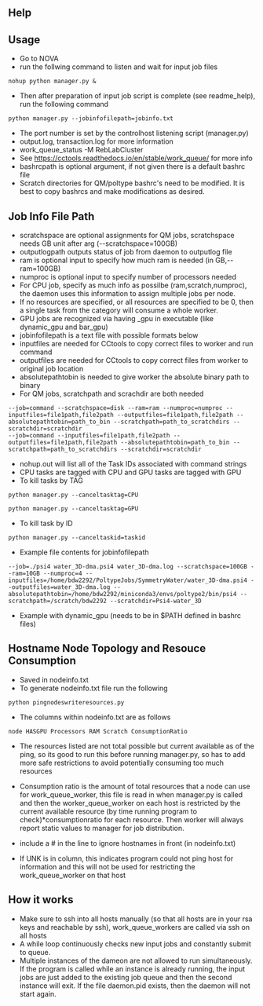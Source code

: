## Help

## Usage
* Go to NOVA
* run the follwing command to listen and wait for input job files
```
nohup python manager.py &
```
* Then after preparation of input job script is complete (see readme_help), run the following command
```
python manager.py --jobinfofilepath=jobinfo.txt
```
* The port number is set by the controlhost listening script (manager.py)
* output.log, transaction.log for more information
* work_queue_status -M RebLabCluster
* See https://cctools.readthedocs.io/en/stable/work_queue/ for more info
* bashrcpath is optional argument, if not given there is a default bashrc file 
* Scratch directories for QM/poltype bashrc's need to be modified. It is best to copy bashrcs and make modifications as desired.


## Job Info File Path
* scratchspace are optional assignments for QM jobs, scratchspace needs GB unit after arg (--scratchspace=100GB)
* outputlogpath outputs status of job from daemon to outputlog file 
* ram is optional input to specify how much ram is needed (in GB,--ram=100GB)
* numproc is optional input to specify number of processors needed
* For CPU job, specify as much info as possilbe (ram,scratch,numproc), the daemon uses this information to assign multiple jobs per node.
* If no resources are specified, or all resources are specified to be 0, then a single task from the category will consume a whole worker. 
* GPU jobs are recognized via having _gpu in executable (like dynamic_gpu and bar_gpu)
* jobinfofilepath is a text file with possible formats below
* inputfiles are needed for CCtools to copy correct files to worker and run command
* outputfiles are needed for CCtools to copy correct files from worker to original job location
* absolutepathtobin is needed to give worker the absolute binary path to binary
* For QM jobs, scratchpath and scrachdir are both needed
```
--job=command --scratchspace=disk --ram=ram --numproc=numproc --inputfiles=file1path,file2path --outputfiles=file1path,file2path --absolutepathtobin=path_to_bin --scratchpath=path_to_scratchdirs --scratchdir=scratchdir
--job=command --inputfiles=file1path,file2path --outputfiles=file1path,file2path --absolutepathtobin=path_to_bin --scratchpath=path_to_scratchdirs --scratchdir=scratchdir

```
* nohup.out will list all of the Task IDs associated with command strings
* CPU tasks are tagged with CPU and GPU tasks are tagged with GPU
* To kill tasks by TAG
```
python manager.py --canceltasktag=CPU
```

```
python manager.py --canceltasktag=GPU
```

* To kill task by ID
```
python manager.py --canceltaskid=taskid
```


* Example file contents for jobinfofilepath
```
--job=./psi4 water_3D-dma.psi4 water_3D-dma.log --scratchspace=100GB --ram=10GB --numproc=4 --inputfiles=/home/bdw2292/PoltypeJobs/SymmetryWater/water_3D-dma.psi4 --outputfiles=water_3D-dma.log --absolutepathtobin=/home/bdw2292/miniconda3/envs/poltype2/bin/psi4 --scratchpath=/scratch/bdw2292 --scratchdir=Psi4-water_3D

```

* Example with dynamic_gpu (needs to be in $PATH defined in bashrc files)



## Hostname Node Topology and Resouce Consumption
* Saved in nodeinfo.txt
* To generate nodeinfo.txt file run the following

```
python pingnodeswriteresources.py
```
* The columns within nodeinfo.txt are as follows       
```
node HASGPU Processors RAM Scratch ConsumptionRatio
```
* The resources listed are not total possible but current available as of the ping, so its good to run this before running manager.py, so has to add more safe restrictions to avoid potentially consuming too much resources
* Consumption ratio is the amount of total resources that a node can use for work_queue_worker, this file is read in when manager.py is called and then the worker_queue_worker on each host is restricted by the current available resource (by time running program to check)*consumptionratio for each resource. Then worker will always report static values to manager for job distribution.

* include a \# in the line to ignore hostnames in front (in nodeinfo.txt)
* If UNK is in column, this indicates program could not ping host for information and this will not be used for restricting the work_queue_worker on that host

## How it works
* Make sure to ssh into all hosts manually (so that all hosts are in your rsa keys and reachable by ssh), work_queue_workers are called via ssh on all hosts
* A while loop continuously checks new input jobs and constantly submit to queue.
* Multiple instances of the dameon are not allowed to run simultaneously. If the program is called while an instance is already running, the input jobs are just added to the existing job queue and then the second instance will exit. If the file daemon.pid exists, then the daemon will not start again.
```
